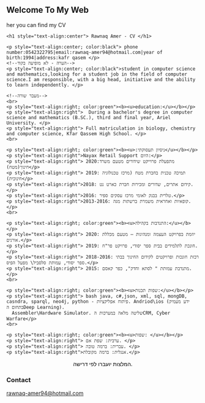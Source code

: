 ## Welcome To My Web

her you can find my CV

<html>

  <head>
     <link rel="stylesheet" type="text/css" href="style.css">
  <meta http-equiv="Content-Type" content="text/html; charset=utf-8" />
 <link type="text/css" rel="stylesheet" href="css/style.css"/>
</head>


  <!--תגית בודי מעוצבת לימין ולעברית-->

  <body>

    <h1 style="text-align:center"> Rawnaq Amer - CV </h1>

    <p style="text-align:center; color:black"> phone number:0542322795|email:rawnaq-amer94@hotmail.com|year of birth:1994|address:kafr qasem </p>
    <!--הערה - לא מופיעה בקוד-->
    <p style="text-align:center; color:black">student in computer science and mathematics,looking for a student job in the field of computer science.I am responsible, with a big head, initiative and the ability to learn independently. </p>

    <!--מעבר שורה-->
    <br>
    <p style="text-align:right; color:green"><b><u>education:</u></b></p>
    <p style="text-align:right">  During a bachelor's degree in computer science and mathematics (B.SC.), third and final year, Ariel University. </p>
    <p style="text-align:right"> Full matriculation in biology, chemistry and computer science, Kfar Qassem High School. </p>
    <br>

    <p style="text-align:right; color:green"><b><u>:ניסיון תעסוקתי</u></b></p>
    <p style="text-align:right">Nayax Retail Support היום:</p>
    <p style="text-align:right"> 2020:מתפעלת פרוייקט שידורים מטעם משרד חינוך(מטח)</p>
    <p style="text-align:right"> 2019: תמיכה טכנית בחברת מטח (מרכז טכנולוגיה חינוכית)</p>
    <p style="text-align:right">2018: קידום אתרים, שדורים ומכירות חברת כארט נט. </p>
    <p style="text-align:right">2016: טלרית בבנק לאומי מרכז עסקים ספיר.</p>
    <p style="text-align:right">2013-2016: קופאיות ואחראית משמרת ברשתות מגה.</p>
    <br>

    <p style="text-align:right; color:green"><b><u>התנדבות בקהילה:</u></b></p>
    <p style="text-align:right"> 2020: יוזמת בפרויקט העצמה ומנהיגות – מטעם מכללת אורנים.</p>
    <p style="text-align:right"> 2019: חונכת לתלמידים בבית ספר יסודי, פרויקט פר"ח.</p>
    <p style="text-align:right"> 2018-2016: רכזת חונכות ופרויקטים לקידום החינוך בבתי ספר יסודי, עמותת סלסביל\ מפעל הפיס.</p>
    <p style="text-align:right"> 2015: מתנדבת עמותת " לסתא וחדק", כפר קאסם.</p>
    <br>

    <p style="text-align:right; color:green"><b><u>שפות תכנות:</u></b></p>
    <p style="text-align:right"> bash java, c#,json, xml, sql, mongDB, casndra, sparql, neo4j, python - פיתוח אפליקציות. Andriod\ios (ידע מעמיק בתחום הDeep Learning).
      Assembler\Hardware Simulator. שליטה מלאה במערכות הCRM, Cyber Warfare</p>
    <br>

    <p style="text-align:right; color:green"><b><u>שפות: </u></b></p>
    <p style="text-align:right"> ערבית: שפת אם. </p>
    <p style="text-align:right"> עברית: ברמה טובה. </p>
    <p style="text-align:right">אנגלית: ברמה מקובלת.</p>

<p style="text-align:center; color:black">המלצות יועברו לפי דרישה.</p>
  <script type="text/javascript" src="js/script.js"></script>
</body>

</html>


### Contact

rawnaq-amer94@hotmail.com
